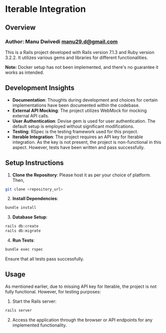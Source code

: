 # Iterable Integration

## Overview

### Author: Manu Dwivedi <manu29.d@gmail.com>

This is a Rails project developed with Rails version 7.1.3 and Ruby version 3.2.2. It utilizes various gems and libraries for different functionalities.

**Note:** Docker setup has not been implemented, and there's no guarantee it works as intended.

## Development Insights

- **Documentation**: Thoughts during development and choices for certain implementations have been documented within the codebase.
- **External API Mocking**: The project utilizes WebMock for mocking external API calls.
- **User Authentication**: Devise gem is used for user authentication. The default setup is employed without significant modifications.
- **Testing**: RSpec is the testing framework used for this project.
- **Iterable Integration**: The project requires an API key for Iterable integration. As the key is not present, the project is non-functional in this aspect. However, tests have been written and pass successfully.

## Setup Instructions

1. **Clone the Repository**:
Please host it as per your choice of platform. Then,
```bash
git clone <repository_url>
```
2. **Install Dependencies**:
```bash
bundle install
```
3. **Database Setup**:
```bash
rails db:create
rails db:migrate
```
4. **Run Tests**:
```bash
bundle exec rspec
```
Ensure that all tests pass successfully.

## Usage

As mentioned earlier, due to missing API key for Iterable, the project is not fully functional. However, for testing purposes:

1. Start the Rails server:
```bash
rails server
```
2. Access the application through the browser or API endpoints for any implemented functionality.
